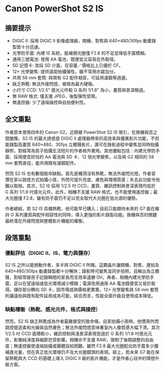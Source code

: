 # Canon PowerShot S2 IS

## 摘要提示
- DIGIC II: 採用 DIGIC II 影像處理器，開機、對焦與 640×480/30fps 動畫錄製皆十分迅速。
- 光學防手震: 內建 IS 系統，能補償光圈僅 F2.8 的不足並降低手震模糊。
- 通用三號電池: 使用 AA 電池，既便宜又容易在外取得。
- SD 記憶卡: 改採 SD 介面，在容量／價格比上已優於 CF。
- 12× 光學變焦: 提供遠距拍攝彈性，雖不常用亦屬加分。
- 共用 58 mm 套筒: 與現有 G2 配件相容，可延用濾鏡等週邊。
- 缺乏熱靴: 無法外接閃燈，被視為最大硬傷。
- 小尺寸 CCD: 1/2.5" 感光元件較 G 系列 1/1.8" 為小，畫質與景深略遜。
- 無 RAW 格式: 僅支援 JPEG，後製彈性受限。
- 無遙控器: 少了遠端操控與自拍便利性。

## 全文重點
作者原本使用四年的 Canon G2，近期被 PowerShot S2 IS 吸引，在換機與否之間猶豫。S2 IS 的最大誘惑是 DIGIC II 處理器帶來的高效率與優異影片功能，不但能錄製高畫質 640×480、30fps 立體聲影片，還可在錄影過程中變焦並同時拍攝靜照，對經常為孩子拍攝生活短片的作者格外實用。其他優點包括：內建光學防手震、採用便宜好找的 AA 電池與 SD 卡、12 倍光學變焦，以及與 G2 相同的 58 mm 套筒直徑，能共用既有濾鏡配件。

然而 S2 IS 也有數個致命缺點。首先是機頂沒有熱靴，無法外接閃光燈。作者習慣在家以跳燈方式拍攝小孩，外閃可提升亮度、膚色與環境質感；失去此功能令他難以取捨。其次，S2 IS 採用 1/2.5 吋 CCD，畫質、雜訊控制與景深表現均低於 G 系列 1/1.8 吋感光元件。此外，相機不支援 RAW 格式，也不能使用遙控器；最大光圈僅 F2.8，雖有防手震仍不足以完全取代大光圈在低光源的優勢。

作者總結，若 S2 IS 具備熱靴，他可能早已購入；目前只能期待未來的 G7 能在維持 G 系列畫質與配件相容性的同時，導入更強的影片錄製功能。換機與否的關鍵最終落在外接閃燈與整體影片機能的權衡。

## 段落重點
### 優點評估（DIGIC II、IS、電力與儲存）
S2 IS 之所以能撼動作者，多半拜 DIGIC II 所賜。這顆晶片讓開機、對焦、連拍及 640×480/30fps 動畫錄製都十分暢快；錄影時可變焦並同步拍照，且輸出為立體聲，對經常替孩子記錄瞬間的家長而言效率遠勝 DV。再者，相機內建光學防手震，足以在望遠端或低光環境減少模糊；電源改用通用 AA 電池既便宜又易於取得。儲存部分轉向 SD 卡，因市場成熟價格更實惠。12× 光學變焦與 58 mm 套筒則讓遠拍與既有配件延用成為可能，綜合而言，性能全面升級且使用成本降低。

### 缺點權衡（熱靴、感光元件、格式與操控）
然而，S2 IS 缺乏熱靴成為作者最難接受的致命傷。自家拍攝小孩時，他慣用外閃跳燈營造柔和光線與自然膚色；無法外接閃燈意味著室內人像質感大幅下滑。其次 1/2.5 吋 CCD 面積較小，雜訊控制與淺景深表現皆遜於 G 系列 1/1.8 吋感光元件，影像純淨度與細節恐受影響。相機亦不支援 RAW，限制了後期調整的自由度；無遙控器使遠端拍攝或團體自拍困難。雖然 F2.8 最大光圈配合防手震多少彌補進光量，但在真正低光環境仍不及大光圈鏡頭的表現。綜上，若未來 G7 能在保留熱靴與大 CCD 的基礎上導入 DIGIC II 級的影片機能，才是作者心目中的理想升級方案。